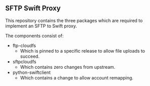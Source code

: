 SFTP Swift Proxy
----------------

This repository contains the three packages which are required to implement
an SFTP to Swift proxy.

The components consist of:

* ftp-cloudfs
   * Which is pinned to a specific release to allow file uploads to succeed.
* sftpcloudfs
   * Which contains zero changes from upstream.
* python-swiftclient
   * Which contains a change to allow account remapping.


